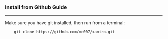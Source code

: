 ### Install from Github Guide
<hr/>

Make sure you have git installed, then run from a terminal:

        git clone https://github.com/mc007/xamiro.git
